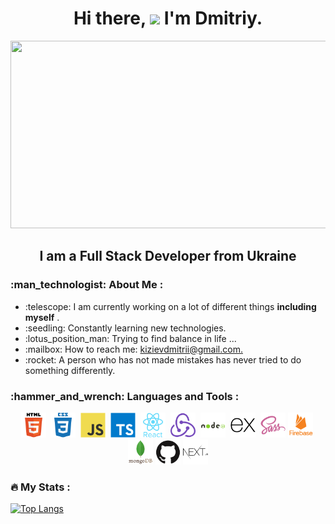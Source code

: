 
<h1 align="center"> Hi there, <img src="https://github.com/blackcater/blackcater/raw/main/images/Hi.gif" width="32px"/> I'm Dmitriy.</h1>
<div id="header" align="center">
  <img src="https://media.giphy.com/media/kbRb4eyCNC0aMz5x68/giphy.gif" width="600" height="300"/>
</div>
<h2 align="center">I am a Full Stack Developer from Ukraine</h2>
<h3>:man_technologist: About Me :</h3>
<ul>
  <li>:telescope: I am currently working on a lot of different things <b>including myself</b> .</li>
  <li>:seedling: Constantly learning new technologies.</li>
  <li>:lotus_position_man: Trying to find balance in life ...</li>
  <li>:mailbox: How to reach me: <a href="mailto:kizievdmitrii@gmail.com">kizievdmitrii@gmail.com.</a></li>
  <li>:rocket: A person who has not made mistakes has never tried to do something differently.</li>
</ul>
<h3>:hammer_and_wrench: Languages and Tools :</h3>
<div align="center" display="grid" gap="10%">
  <img src="https://github.com/devicons/devicon/blob/master/icons/html5/html5-original-wordmark.svg" title="HTML" alt="HTML" width="40" height="40"/>&nbsp;
  <img src="https://github.com/devicons/devicon/blob/master/icons/css3/css3-plain-wordmark.svg"  title="CSS3" alt="CSS" width="40" height="40"/>&nbsp;
  <img src="https://github.com/devicons/devicon/blob/master/icons/javascript/javascript-original.svg" title="JavaScript" alt="JavaScript" width="40" height="40"/>&nbsp;
  <img src="https://github.com/devicons/devicon/blob/master/icons/typescript/typescript-original.svg" title="typescript" alt="typescript" width="40" height="40"/>&nbsp;
  <img src="https://github.com/devicons/devicon/blob/master/icons/react/react-original-wordmark.svg" title="React" alt="React" width="40" height="40"/>&nbsp;
  <img src="https://github.com/devicons/devicon/blob/master/icons/redux/redux-original.svg" title="Redux" alt="Redux " width="40" height="40"/>&nbsp;
  <img src="https://github.com/devicons/devicon/blob/master/icons/nodejs/nodejs-original-wordmark.svg" title="NodeJS" alt="NodeJS" width="40" height="40"/>&nbsp;
  <img src="https://github.com/devicons/devicon/blob/master/icons/express/express-original.svg" title="Express" alt="Express" width="40" height="40"/>&nbsp;
  <img src="https://github.com/devicons/devicon/blob/master/icons/sass/sass-original.svg" title="sass" alt="sass" width="40" height="40"/>
  <img src="https://github.com/devicons/devicon/blob/master/icons/firebase/firebase-plain-wordmark.svg" title="Firebase" alt="Firebase" width="40" height="40"/>&nbsp;
  <img src="https://github.com/devicons/devicon/blob/master/icons/mongodb/mongodb-original-wordmark.svg" title="Mongodb" alt="Mongodb" width="40" height="40"/>
  <img src="https://github.com/devicons/devicon/blob/master/icons/github/github-original.svg" title="Git" alt="Git" width="40" height="40"/>
  <img src="https://github.com/devicons/devicon/blob/master/icons/nextjs/nextjs-original-wordmark.svg" title="Next.js" alt="Next.js" width="40" height="40"/>
</div>

### :fire: My Stats :

[![Top Langs](https://github-readme-stats.vercel.app/api/top-langs/?username=KizievDmitriy&layout=compact&theme=vision-friendly-dark)](https://github.com/anuraghazra/github-readme-stats)
